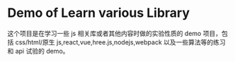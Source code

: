 # Demo of Learn various Library

这个项目是在学习一些 js 相关库或者其他内容时做的实验性质的 demo 项目，包括 css/html/原生 js,react,vue,hree.js,nodejs,webpack 以及一些算法等的练习和 api 试验的 demo。
